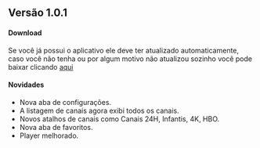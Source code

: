## Versão 1.0.1
#### Download
Se você já possui o aplicativo ele deve ter atualizado automaticamente, caso você não tenha ou por algum motivo não atualizou sozinho você pode baixar clicando [aqui](https://app-hubiptv.b-cdn.net/Hubiptv.apk)
#### Novidades
- Nova aba de configurações.
- A listagem de canais agora exibi todos os canais.
- Novos atalhos de canais como Canais 24H, Infantis, 4K, HBO.
- Nova aba de favoritos.
- Player melhorado.
